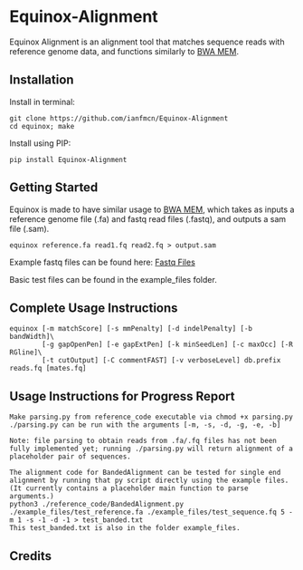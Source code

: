 # Equinox-Alignment
Equinox Alignment is an alignment tool that matches sequence reads with reference genome data, and functions similarly to [BWA MEM](https://github.com/lh3/bwa).

## Installation
Install in terminal:
```
git clone https://github.com/ianfmcn/Equinox-Alignment
cd equinox; make
```
Install using PIP:
```
pip install Equinox-Alignment
```

## Getting Started
Equinox is made to have similar usage to [BWA MEM](https://bio-bwa.sourceforge.net/bwa.shtml), which takes as inputs a reference genome file (.fa) and fastq read files (.fastq), and outputs a sam file (.sam).
```
equinox reference.fa read1.fq read2.fq > output.sam
```
Example fastq files can be found here: [Fastq Files](https://drive.google.com/drive/folders/1PVqUAGe60cw056kn5xN-kyurCVh9kETV?usp=sharing)

Basic test files can be found in the example_files folder.

## Complete Usage Instructions
```
equinox [-m matchScore] [-s mmPenalty] [-d indelPenalty] [-b bandWidth]\
        [-g gapOpenPen] [-e gapExtPen] [-k minSeedLen] [-c maxOcc] [-R RGline]\
        [-t cutOutput] [-C commentFAST] [-v verboseLevel] db.prefix reads.fq [mates.fq]
```

## Usage Instructions for Progress Report
```
Make parsing.py from reference_code executable via chmod +x parsing.py
./parsing.py can be run with the arguments [-m, -s, -d, -g, -e, -b]

Note: file parsing to obtain reads from .fa/.fq files has not been fully implemented yet; running ./parsing.py will return alignment of a placeholder pair of sequences.

The alignment code for BandedAlignment can be tested for single end alignment by running that py script directly using the example files. (It currently contains a placeholder main function to parse arguments.)
python3 ./reference_code/BandedAlignment.py ./example_files/test_reference.fa ./example_files/test_sequence.fq 5 -m 1 -s -1 -d -1 > test_banded.txt
This test_banded.txt is also in the folder example_files.
```

## Credits
